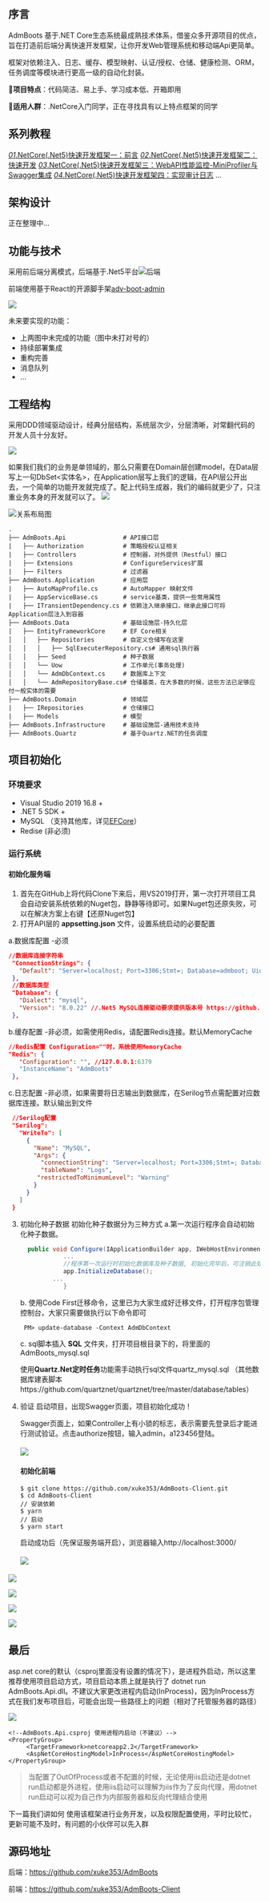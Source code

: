 <img style="display: block; margin: 0 auto;" src="https://i.loli.net/2020/12/14/4RfJq7tSGKkH8QU.png" alt="" />

## 序言

AdmBoots 基于.NET Core生态系统最成熟技术体系，借鉴众多开源项目的优点，旨在打造前后端分离快速开发框架，让你开发Web管理系统和移动端Api更简单。

框架对依赖注入、日志、缓存、模型映射、认证/授权、仓储、健康检测、ORM，任务调度等模块进行更高一级的自动化封装。

📌**项目特点**：代码简洁、易上手、学习成本低、开箱即用

📌**适用人群**：.NetCore入门同学，正在寻找具有以上特点框架的同学

## 系列教程

[*01*.NetCore(.Net5)快速开发框架一：前言](https://www.cnblogs.com/xuke/p/13573837.html)
[*02*.NetCore(.Net5)快速开发框架二：快速开发](https://www.cnblogs.com/xuke/p/13736724.html)
[*03*.NetCore(.Net5)快速开发框架三：WebAPI性能监控-MiniProfiler与Swagger集成](https://www.cnblogs.com/xuke/p/13847248.html)
[*04*.NetCore(.Net5)快速开发框架四：实现审计日志](https://www.cnblogs.com/xuke/p/14070985.html)
...

## 架构设计

正在整理中...

## 功能与技术

采用前后端分离模式，后端基于.Net5平台![后端](https://i.loli.net/2020/12/15/qfD2OhY89icvumH.png)

前端使用基于React的开源脚手架[adv-boot-admin](https://github.com/LANIF-UI/dva-boot-admin)

![](https://i.loli.net/2020/12/15/cdAi8x7jJuSyRvN.png)



未来要实现的功能：

- 上两图中未完成的功能（图中未打对号的）
- 持续部署集成
- 重构完善
- 消息队列
- ...

## 工程结构

采用DDD领域驱动设计，经典分层结构，系统层次少，分层清晰，对常翻代码的开发人员十分友好。

![](https://i.loli.net/2020/12/16/m4OYyQGkWrH1g2R.png)

如果我们我们的业务是单领域的，那么只需要在Domain层创建model，在Data层写上一句DbSet<实体名>，在Application层写上我们的逻辑，在API层公开出去，一个简单的功能开发就完成了。配上代码生成器，我们的编码就更少了，只注重业务本身的开发就可以了。
![](https://img2020.cnblogs.com/blog/591405/202009/591405-20200926113414883-1093892868.jpg)

![关系布局图](https://i.loli.net/2020/12/15/8KeSf1VYEWxCHm6.jpg)


```
.
├── AdmBoots.Api                # API接口层
|   ├── Authorization           # 策略授权认证相关
|   ├── Controllers             # 控制器，对外提供（Restful）接口
|   ├── Extensions              # ConfigureServices扩展
|   ├── Filters                 # 过滤器
├── AdmBoots.Application        # 应用层
|   ├── AutoMapProfile.cs       # AutoMapper 映射文件
|   ├── AppServiceBase.cs       # service基类，提供一些常用属性
|   ├── ITransientDependency.cs # 依赖注入继承接口，继承此接口可将Application层注入到容器
├── AdmBoots.Data               # 基础设施层-持久化层
|   ├── EntityFrameworkCore     # EF Core相关
│   │   ├── Repositories        # 自定义仓储写在这里  
│   │   │   ├── SqlExecuterRepository.cs# 通用sql执行器
│   │   ├── Seed                # 种子数据
│   │   └── Uow                 # 工作单元(事务处理)
│   │   └── AdmDbContext.cs     # 数据库上下文 
│   │   └── AdmRepositoryBase.cs# 仓储基类，在大多数的时候，这些方法已足够应付一般实体的需要      
├── AdmBoots.Domain             # 领域层
|   ├── IRepositories           # 仓储接口
|   ├── Models                  # 模型
├── AdmBoots.Infrastructure     # 基础设施层-通用技术支持
├── AdmBoots.Quartz             # 基于Quartz.NET的任务调度
```

## 项目初始化

### 环境要求

* Visual Studio 2019 16.8 +
* .NET 5 SDK +
* MySQL （支持其他库，详见[EFCore](https://docs.microsoft.com/en-us/ef/core/providers/?tabs=dotnet-core-cli)）
* Redise (非必须)

### 运行系统

#### 初始化服务端

1. 首先在GitHub上将代码Clone下来后，用VS2019打开，第一次打开项目工具会自动安装系统依赖的Nuget包，静静等待即可。如果Nuget包还原失败，可以在解决方案上右键【还原Nuget包】
2. 打开API层的 <b>appsetting.json</b> 文件，设置系统启动的必要配置

  a.数据库配置 -必须

 ```json
 //数据库连接字符串
  "ConnectionStrings": {
    "Default": "Server=localhost; Port=3306;Stmt=; Database=admboot; Uid=root; Pwd=root;"
  },
  //数据库类型
  "Database": {
    "Dialect": "mysql",
    "Version": "8.0.22" //.Net5 MySQL连接驱动要求提供版本号 https://github.com/PomeloFoundation/Pomelo.EntityFrameworkCore.MySql
  },

 ```

 b.缓存配置 -非必须，如需使用Redis，请配置Redis连接。默认MemoryCache

 ```json
//Redis配置 Configuration=""时，系统使用MemoryCache
 "Redis": {
    "Configuration": "", //127.0.0.1:6379
    "InstanceName": "AdmBoots"
  },
 ```

 c.日志配置 -非必须，如果需要将日志输出到数据库，在Serilog节点需配置对应数据库连接。默认输出到文件

 ```json
  //Serilog配置
  "Serilog":
    "WriteTo": [
      {
        "Name": "MySQL",
        "Args": {
          "connectionString": "Server=localhost; Port=3306;Stmt=; Database=admboot; Uid=root; Pwd=root;",
          "tableName": "Logs",
         "restrictedToMinimumLevel": "Warning"
        }
      }     
    ]
  }
 ```

3. 初始化种子数据
   初始化种子数据分为三种方式
   a.第一次运行程序会自动初始化种子数据。

   ```c#
     public void Configure(IApplicationBuilder app, IWebHostEnvironment env, IApiVersionDescriptionProvider provider) {
               ...
               //程序第一次运行时初始化数据库及种子数据, 初始化完毕后，可注销此处避免每次都做数据库检查
               app.InitializeDatabase();
   			...
               }
   ```

   b. 使用Code First迁移命令，这里已为大家生成好迁移文件，打开程序包管理控制台，大家只需要做执行以下命令即可

   ```
    PM> update-database -Context AdmDbContext
   ```

   c. sql脚本插入 <b>SQL</b> 文件夹，打开项目根目录下的，将里面的 AdmBoots_mysql.sql

   使用**Quartz.Net定时任务**功能需手动执行sql文件quartz_mysql.sql （其他数据库建表脚本https://github.com/quartznet/quartznet/tree/master/database/tables）

4. 验证
   启动项目，出现Swagger页面，项目初始化成功！

   Swagger页面上，如果Controller上有小锁的标志，表示需要先登录后才能进行测试验证。点击authorize按钮，输入admin，a123456登陆。

   #### ![](https://img2020.cnblogs.com/blog/591405/202009/591405-20200926101742628-2049378554.jpg)

   #### 初始化前端

   ```
   $ git clone https://github.com/xuke353/AdmBoots-Client.git
   $ cd AdmBoots-Client
   // 安装依赖
   $ yarn
   // 启动
   $ yarn start
   ```

   启动成功后（先保证服务端开启），浏览器输入http://localhost:3000/

   #### ![](https://i.loli.net/2020/12/16/9hmpoCM3yjQgPex.jpg)

![](https://i.loli.net/2020/12/16/7jeaAGmfDutSWzO.jpg)

![](https://i.loli.net/2020/12/16/oqBilpKTvzObLA3.jpg)

![](https://i.loli.net/2020/12/16/PR2nUiYa5fQ7S9r.jpg)

![](https://i.loli.net/2020/12/16/IDYPihqj1Lux2SH.jpg)

## 最后

asp.net core的默认（csproj里面没有设置的情况下），是进程外启动，所以这里推荐使用项目启动方式，项目启动本质上就是执行了 dotnet run AdmBoots.Api.dll。不建议大家更改进程内启动(InProcess)，因为InProcess方式在我们发布项目后，可能会出现一些路径上的问题（相对了托管服务器的路径）

![](https://img2020.cnblogs.com/blog/591405/202009/591405-20200926102620618-2128066691.jpg)

```
<!--AdmBoots.Api.csproj 使用进程内启动（不建议）-->
<PropertyGroup>
     <TargetFramework>netcoreapp2.2</TargetFramework>
     <AspNetCoreHostingModel>InProcess</AspNetCoreHostingModel>
</PropertyGroup>
```

> 当配置了OutOfProcess或者不配置的时候，无论使用iis启动还是dotnet run启动都是外进程，使用iis启动可以理解为iis作为了反向代理，用dotnet run启动可以视为自己作为内部服务器和反向代理结合使用


 下一篇我们讲如何 使用该框架进行业务开发，以及权限配置使用，平时比较忙，更新可能不及时，有问题的小伙伴可以先入群

## 源码地址

后端：<https://github.com/xuke353/AdmBoots>

前端：<https://github.com/xuke353/AdmBoots-Client>